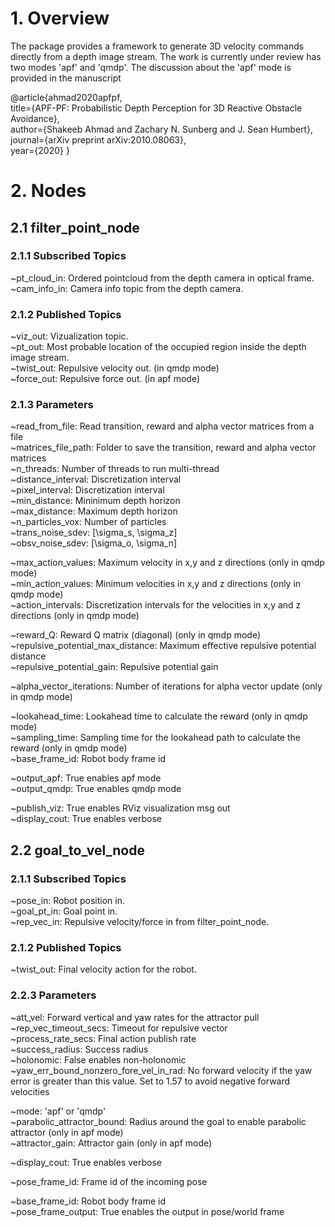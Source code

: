 # 1. Overview
The package provides a framework to generate 3D velocity commands directly from a depth image stream. The work is currently under review has two modes 'apf' and 'qmdp'. The discussion about the 'apf' mode is provided in the manuscript

@article{ahmad2020apfpf, \
  title={APF-PF: Probabilistic Depth Perception for 3D Reactive Obstacle Avoidance}, \
  author={Shakeeb Ahmad and Zachary N. Sunberg and J. Sean Humbert}, \
  journal={arXiv preprint arXiv:2010.08063}, \
  year={2020}
}

# 2. Nodes

## 2.1 filter_point_node

### 2.1.1 Subscribed Topics
~pt_cloud_in: Ordered pointcloud from the depth camera in optical frame. \
~cam_info_in: Camera info topic from the depth camera. 

### 2.1.2 Published Topics
~viz_out: Vizualization topic. \
~pt_out: Most probable location of the occupied region inside the depth image stream. \
~twist_out: Repulsive velocity out. (in qmdp mode) \
~force_out: Repulsive force out. (in apf mode)

### 2.1.3 Parameters
~read_from_file: Read transition, reward and alpha vector matrices from a file \
~matrices_file_path: Folder to save the transition, reward and alpha vector matrices \
~n_threads: Number of threads to run multi-thread \
~distance_interval: Discretization interval \
~pixel_interval: Discretization interval \
~min_distance: Mininimum depth horizon \
~max_distance: Maximum depth horizon \
~n_particles_vox: Number of particles \
~trans_noise_sdev: [\sigma_s, \sigma_z]  \
~obsv_noise_sdev: [\sigma_o, \sigma_n] 

~max_action_values: Maximum velocity in x,y and z directions (only in qmdp mode) \
~min_action_values: Minimum velocities in x,y and z directions (only in qmdp mode) \
~action_intervals: Discretization intervals for the velocities in x,y and z directions (only in qmdp mode)

~reward_Q: Reward Q matrix (diagonal) (only in qmdp mode) \
~repulsive_potential_max_distance: Maximum effective repulsive potential distance \
~repulsive_potential_gain: Repulsive potential gain 

~alpha_vector_iterations: Number of iterations for alpha vector update (only in qmdp mode)

~lookahead_time: Lookahead time to calculate the reward (only in qmdp mode) \
~sampling_time: Sampling time for the lookahead path to calculate the reward (only in qmdp mode) \
~base_frame_id: Robot body frame id

~output_apf: True enables apf mode \
~output_qmdp: True enables qmdp mode 

~publish_viz: True enables RViz visualization msg out \
~display_cout: True enables verbose

## 2.2 goal_to_vel_node

### 2.1.1 Subscribed Topics
~pose_in: Robot position in. \
~goal_pt_in: Goal point in. \
~rep_vec_in: Repulsive velocity/force in from filter_point_node. 

### 2.1.2 Published Topics
~twist_out: Final velocity action for the robot.

### 2.2.3 Parameters
~att_vel: Forward vertical and yaw rates for the attractor pull \
~rep_vec_timeout_secs: Timeout for repulsive vector \
~process_rate_secs: Final action publish rate \
~success_radius: Success radius \
~holonomic: False enables non-holonomic \
~yaw_err_bound_nonzero_fore_vel_in_rad: No forward velocity if the yaw error is greater than this value. Set to 1.57 to avoid negative forward velocities

~mode: 'apf' or 'qmdp' \
~parabolic_attractor_bound: Radius around the goal to enable parabolic attractor (only in apf mode) \
~attractor_gain: Attractor gain (only in apf mode)

~display_cout: True enables verbose

~pose_frame_id: Frame id of the incoming pose

~base_frame_id: Robot body frame id \
~pose_frame_output: True enables the output in pose/world frame


